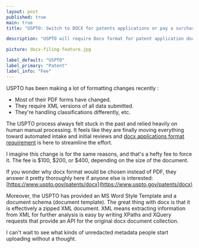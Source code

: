 ```yaml
---
layout: post
published: true
main: true
title: "USPTO: Switch to DOCX for patents applications or pay a surcharge"

description: "USPTO will require Docx format for patent application documents unless you want to pay a fee. This change is part of the recent effort of the USPTO to automate their process, which relied heavily on human labor."

picture: docx-filing-feature.jpg

label_default: "USPTO" 
label_primary: "Patent"
label_info: "Fee"
---
```

<!-- Main Container -->

USPTO has been making a lot of formatting changes recently :
* Most of their PDF forms have changed.
* They require XML versions of all data submitted.
* They're handling classifications differently, etc.

The USPTO process always felt stuck in the past and relied heavily on human manual processing. It feels like they are finally moving everything toward automated intake and initial reviews and [docx applications format requirement](https://www.federalregister.gov/documents/2022/04/28/2022-09027/filing-patent-applications-in-docx-format) is here to streamline the effort.  

I imagine this change is for the same reasons, and that's a hefty fee to force it. The fee is $100, $200, or $400, depending on the size of the document.

If you wonder why docx format would be chosen instead of PDF, they answer it pretty thoroughly here if anyone else is interested: [https://www.uspto.gov/patents/docx](https://www.uspto.gov/patents/docx)

Moreover, the USPTO has provided an MS Word Style Template and a document schema (document template). 
The great thing with docx is that it is effectively a zipped XML document. XML means extracting information from XML for further analysis is easy by writing XPaths and XQuery requests that provide an API for the original docx document collection.

I can't wait to see what kinds of unredacted metadata people start uploading without a thought.

<!--End Main Container -->

